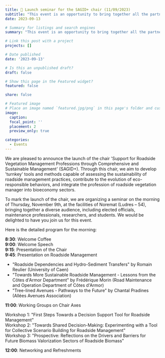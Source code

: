 ```yaml
---
title: 👋 Launch seminar for the SAGID+ chair (11/09/2023)
subtitle: "This event is an opportunity to bring together all the partners and stakeholders involved, to varying degrees, in the work carried out within the framework of the chair."
date: 2023-09-13

# Summary for listings and search engines
summary: "This event is an opportunity to bring together all the partners and stakeholders involved, to varying degrees, in the work carried out within the framework of the chair."

# Link this post with a project
projects: []

# Date published
date: '2023-09-13'

# Is this an unpublished draft?
draft: false

# Show this page in the Featured widget?
featured: false

share: false

# Featured image
# Place an image named `featured.jpg/png` in this page's folder and customize its options here.
image:
  caption: 
  focal_point: ''
  placement: 2
  preview_only: true

categories:
  - Events
---
```


We are pleased to announce the launch of the chair 'Support for Roadside Vegetation Management Professions through Comprehensive and Sustainable Management' (SAGID+). Through this chair, we aim to develop 'turnkey' tools and methods capable of assessing the sustainability of roadside management practices, contribute to the evolution of eco-responsible behaviors, and integrate the profession of roadside vegetation manager into bioeconomy sectors.

To mark the launch of the chair, we are organizing a seminar on the morning of Thursday, November 9th, at the facilities of Noremat (Ludres – 54), bringing together a diverse audience, including elected officials, maintenance professionals, researchers, and students. We would be delighted to have you join us for this event.

Here is the detailed program for the morning:

**8:30**: Welcome Coffee <br>
**9:00**: Welcome Speech <br>
**9:15**: Presentation of the Chair <br>
**9:45**: Presentation on Roadside Management <br>

- "Roadside Dependencies and Hydro-Sediment Transfers" by Romain Reulier (University of Caen) <br>
- "Towards More Sustainable Roadside Management - Lessons from the Côtes d'Armor Department" by Frédérique Morin (Road Maintenance and Operation Department of Côtes d'Armor) <br>
- "Tree-lined Avenues - Pathways to the Future" by Chantal Pradines (Allées Avenues Association) <br>

**11:00**: Working Groups on Chair Axes <br>

Workshop 1: "First Steps Towards a Decision Support Tool for Roadside Management" <br>
Workshop 2: "Towards Shared Decision-Making: Experimenting with a Tool for Collective Scenario Building for Roadside Management" <br>
Workshop 3: "Prospective: Reflections on the Drivers and Barriers for Future Biomass Valorization Sectors of Roadside Biomass" <br>

**12:00**: Networking and Refreshments <br>